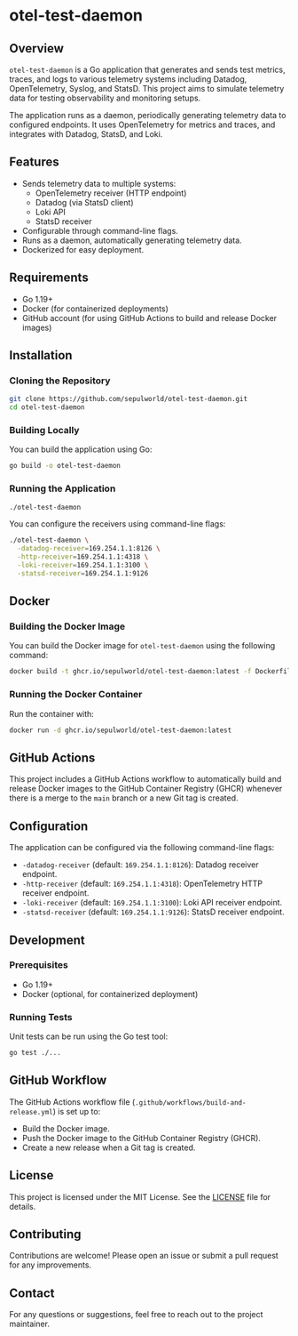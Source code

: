# otel-test-daemon

## Overview

`otel-test-daemon` is a Go application that generates and sends test metrics, traces, and logs to various telemetry systems including Datadog, OpenTelemetry, Syslog, and StatsD. This project aims to simulate telemetry data for testing observability and monitoring setups.

The application runs as a daemon, periodically generating telemetry data to configured endpoints. It uses OpenTelemetry for metrics and traces, and integrates with Datadog, StatsD, and Loki.

## Features

- Sends telemetry data to multiple systems:
  - OpenTelemetry receiver (HTTP endpoint)
  - Datadog (via StatsD client)
  - Loki API
  - StatsD receiver
- Configurable through command-line flags.
- Runs as a daemon, automatically generating telemetry data.
- Dockerized for easy deployment.

## Requirements

- Go 1.19+
- Docker (for containerized deployments)
- GitHub account (for using GitHub Actions to build and release Docker images)

## Installation

### Cloning the Repository

```sh
git clone https://github.com/sepulworld/otel-test-daemon.git
cd otel-test-daemon
```

### Building Locally

You can build the application using Go:

```sh
go build -o otel-test-daemon
```

### Running the Application

```sh
./otel-test-daemon
```

You can configure the receivers using command-line flags:

```sh
./otel-test-daemon \
  -datadog-receiver=169.254.1.1:8126 \
  -http-receiver=169.254.1.1:4318 \
  -loki-receiver=169.254.1.1:3100 \
  -statsd-receiver=169.254.1.1:9126
```

## Docker

### Building the Docker Image

You can build the Docker image for `otel-test-daemon` using the following command:

```sh
docker build -t ghcr.io/sepulworld/otel-test-daemon:latest -f Dockerfile .
```

### Running the Docker Container

Run the container with:

```sh
docker run -d ghcr.io/sepulworld/otel-test-daemon:latest
```

## GitHub Actions

This project includes a GitHub Actions workflow to automatically build and release Docker images to the GitHub Container Registry (GHCR) whenever there is a merge to the `main` branch or a new Git tag is created.

## Configuration

The application can be configured via the following command-line flags:

- `-datadog-receiver` (default: `169.254.1.1:8126`): Datadog receiver endpoint.
- `-http-receiver` (default: `169.254.1.1:4318`): OpenTelemetry HTTP receiver endpoint.
- `-loki-receiver` (default: `169.254.1.1:3100`): Loki API receiver endpoint.
- `-statsd-receiver` (default: `169.254.1.1:9126`): StatsD receiver endpoint.

## Development

### Prerequisites

- Go 1.19+
- Docker (optional, for containerized deployment)

### Running Tests

Unit tests can be run using the Go test tool:

```sh
go test ./...
```

## GitHub Workflow

The GitHub Actions workflow file (`.github/workflows/build-and-release.yml`) is set up to:

- Build the Docker image.
- Push the Docker image to the GitHub Container Registry (GHCR).
- Create a new release when a Git tag is created.

## License

This project is licensed under the MIT License. See the [LICENSE](LICENSE) file for details.

## Contributing

Contributions are welcome! Please open an issue or submit a pull request for any improvements.

## Contact

For any questions or suggestions, feel free to reach out to the project maintainer.
